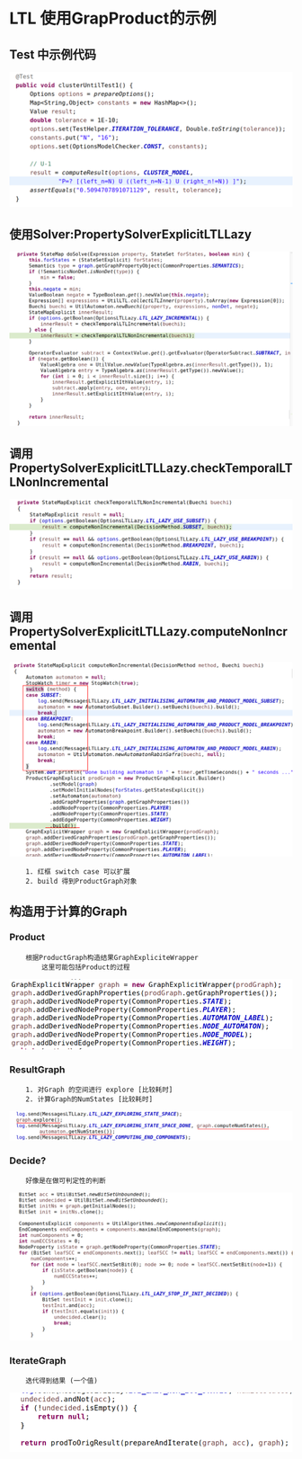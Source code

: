# LTL 使用GrapProduct的示例
## Test 中示例代码
![示例](./pics/demo1.png)
## 使用Solver:PropertySolverExplicitLTLLazy
![dosolver](./pics/dosolve.png)
## 调用PropertySolverExplicitLTLLazy.checkTemporalLTLNonIncremental
![docheck](./pics/docheck.png)
## 调用 PropertySolverExplicitLTLLazy.computeNonIncremental
![doproduct](./pics/doproduct.png)
```
    1. 红框 switch case 可以扩展
    2. build 得到ProductGraph对象
```
## 构造用于计算的Graph
### Product
```
    根据ProductGraph构造结果GraphExpliciteWrapper
        这里可能包括Product的过程
```
![res-graph](./pics/res-graph.png)
### ResultGraph
```
    1. 对Graph 的空间进行 explore [比较耗时]
    2. 计算Graph的NumStates [比较耗时]
```
![compute-graph](./pics/compute-graph.png)
### Decide?
```
    好像是在做可判定性的判断
```
![decide-graph](./pics/decide-graph.png)
### IterateGraph
```
    迭代得到结果 (一个值)
```
![iterate-graph](./pics/iterate-graph.png)



